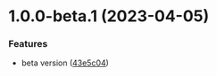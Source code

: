 # 1.0.0-beta.1 (2023-04-05)


### Features

* beta version ([43e5c04](https://github.com/jyunhanlin/react-until-interactive/commit/43e5c04db88e8043a329633740202ff9602d37b7))
